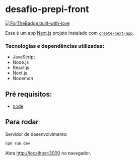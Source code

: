 # **desafio-prepi-front**

[![ForTheBadge built-with-love](http://ForTheBadge.com/images/badges/built-with-love.svg)](https://github.com/Saul97-arch)

Esse é um app  [Next.js](https://nextjs.org/) projeto instalado com [`create-next-app`](https://github.com/vercel/next.js/tree/canary/packages/create-next-app).


### Tecnologias e dependências utilizadas:

- JavaScript
- Node.js
- React.js
- Next.js
- Nodemon

## **Pré requisitos**:

- [node](https://nodejs.org/en/)
## Para rodar

Servidor de desenvolvimento:

```bash
npm run dev
```

Abra [http://localhost:3000](http://localhost:3000) no navegador.


